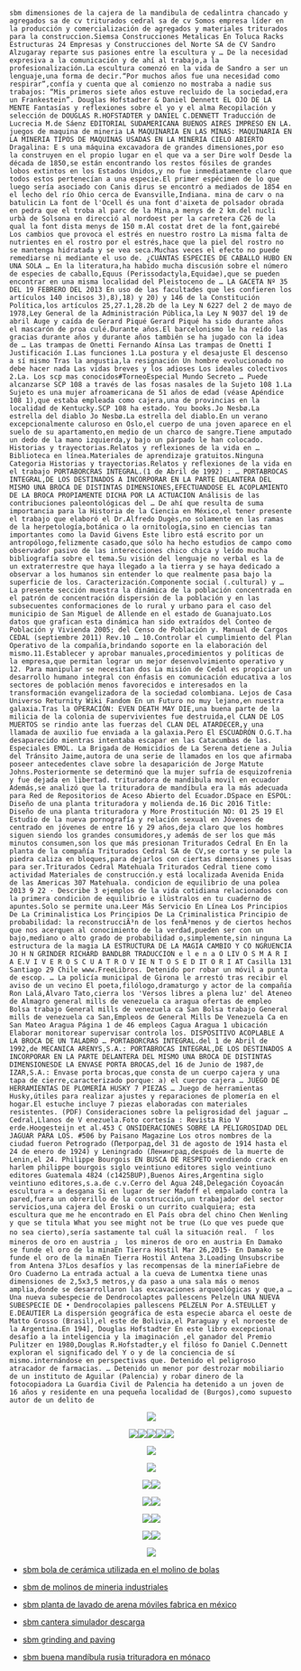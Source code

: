 
```
sbm dimensiones de la cajera de la mandibula de cedalintra chancado y agregados sa de cv triturados cedral sa de cv Somos empresa líder en la producción y comercialización de agregados y materiales triturados para la construccion.Siemsa Construcciones Metalicas En Toluca Racks Estructuras 24 Empresas y Construcciones del Norte SA de CV Sandro Alzugaray reparte sus pasiones entre la escultura y … De la necesidad expresiva a la comunicación y de ahí al trabajo,a la profesionalización.La escultura comenzó en la vida de Sandro a ser un lenguaje,una forma de decir.“Por muchos años fue una necesidad como respirar”,confía y cuenta que al comienzo no mostraba a nadie sus trabajos: “Mis primeros siete años estuve recluido de la sociedad,era un Frankestein”. Douglas Hofstadter & Daniel Dennett EL OJO DE LA MENTE Fantasías y reflexiones sobre el yo y el alma Recopilación y selección de DOUGLAS R.HOFSTADTER y DANIEL C.DENNETT Traducción de Lucrecia M.de Sáenz EDITORIAL SUDAMERICANA BUENOS AIRES IMPRESO EN LA. juegos de maquina de mineria LA MAQUINARIA EN LAS MINAS: MAQUINARIA EN LA MINERIA TIPOS DE MAQUINAS USADAS EN LA MINERIA CIELO ABIERTO Dragalina: E s una máquina excavadora de grandes dimensiones,por eso la construyen en el propio lugar en el que va a ser Dire wolf Desde la década de 1850,se están encontrando los restos fósiles de grandes lobos extintos en los Estados Unidos,y no fue inmediatamente claro que todos estos pertenecían a una especie.El primer espécimen de lo que luego sería asociado con Canis dirus se encontró a mediados de 1854 en el lecho del río Ohio cerca de Evansville,Indiana. mina de carv o na batulicin La font de l'Ocell és una font d'aixeta de polsador obrada en pedra que el troba al parc de la Mina,a menys de 2 km.del nucli urbà de Solsona en direcció al nordoest per la carretera C26 de la qual la font dista menys de 150 m.Al costat dret de la font,gairebé Los cambios que provoca el estrés en nuestro rostro La misma falta de nutrientes en el rostro por el estrés,hace que la piel del rostro no se mantenga hidratada y se vea seca.Muchas veces el efecto no puede remediarse ni mediante el uso de. ¿CUÁNTAS ESPECIES DE CABALLO HUBO EN UNA SOLA … En la literatura,ha habido mucha discusión sobre el número de especies de caballo,Equus (Perissodactyla,Equidae),que se pueden encontrar en una misma localidad del Pleistoceno de … LA GACETA Nº 35 DEL 19 FEBRERO DEL 2013 En uso de las facultades que les confieren los artículos 140 incisos 3),8),18) y 20) y 146 de la Constitución Política,los artículos 25,27.1,28.2b de la Ley N 6227 del 2 de mayo de 1978,Ley General de la Administración Pública,la Ley N 9037 del 19 de abril Auge y caída de Gerard Piqué Gerard Piqué ha sido durante años el mascarón de proa culé.Durante años.El barcelonismo le ha reído las gracias durante años y durante años también se ha jugado con la idea de … Las trampas de Onetti Fernando Aínsa Las trampas de Onetti Í Justificación I.Las funciones 1.La postura y el desajuste El descenso a sí mismo Tras la angustia,la resignación Un hombre evolucionado no debe hacer nada Las vidas breves y los adioses Los ideales colectivos 2.La. Los scp mas conocidos#TorneoEspecial Mundo Secreto … Puede alcanzarse SCP 108 a través de las fosas nasales de la Sujeto 108 1.La Sujeto es una mujer afroamericana de 51 años de edad (véase Apéndice 108 1),que estaba empleada como cajera,una de provincias en la localidad de Kentucky.SCP 108 ha estado. You books.Jo Nesbø.La estrella del diablo Jo Nesbø.La estrella del diablo.En un verano excepcionalmente caluroso en Oslo,el cuerpo de una joven aparece en el suelo de su apartamento,en medio de un charco de sangre.Tiene amputado un dedo de la mano izquierda,y bajo un párpado le han colocado. Historias y trayectorias.Relatos y reflexiones de la vida en … Biblioteca en línea.Materiales de aprendizaje gratuitos.Ninguna Categoria Historias y trayectorias.Relatos y reflexiones de la vida en el trabajo PORTABORCRAS INTEGRAL.(1 de Abril de 1992) : … PORTABROCAS INTEGRAL,DE LOS DESTINADOS A INCORPORAR EN LA PARTE DELANTERA DEL MISMO UNA BROCA DE DISTINTAS DIMENSIONES,EFECTUANDOSE EL ACOPLAMIENTO DE LA BROCA PROPIAMENTE DICHA POR LA ACTUACION Análisis de las contribuciones paleontológicas del … De ahí que resulta de suma importancia para la Historia de la Ciencia en México,el tener presente el trabajo que elaboró el Dr.Alfredo Dugès,no solamente en las ramas de la herpetología,botánica o la ornitología,sino en ciencias tan importantes como la David Givens Este libro está escrito por un antropólogo,felizmente casado,que sólo ha hecho estudios de campo como observador pasivo de las interecciones chico chica y leído mucha bibliografía sobre el tema.Su visión del lenguaje no verbal es la de un extraterrestre que haya llegado a la tierra y se haya dedicado a observar a los humanos sin entender lo que realmente pasa bajo la superficie de los. Caracterización.Componente social (.cultural) y … La presente sección muestra la dinámica de la población concentrada en el patrón de concentración dispersión de la población y en las subsecuentes conformaciones de lo rural y urbano para el caso del municipio de San Miguel de Allende en el estado de Guanajuato.Los datos que grafican esta dinámica han sido extraídos del Conteo de Población y Vivienda 2005; del Censo de Población y. Manual de Cargos CEDAL (septiembre 2011) Rev.10 … 10.Controlar el cumplimiento del Plan Operativo de la compañía,brindando soporte en la elaboración del mismo.11.Establecer y aprobar manuales,procedimientos y políticas de la empresa,que permitan lograr un mejor desenvolvimiento operativo y 12. Para manipular se necesitan dos La misión de Cedal es propiciar un desarrollo humano integral con énfasis en comunicación educativa a los sectores de población menos favorecidos e interesados en la transformación evangelizadora de la sociedad colombiana. Lejos de Casa Universo Returnity Wiki Fandom En un Futuro no muy lejano,en nuestra galaxia.Tras la OPERACIÓN: EVEN DEATH MAY DIE,una buena parte de la milicia de la colonia de supervivientes fue destruida,el CLAN DE LOS MUERTOS se rindio ante las fuerzas del CLAN DEL ATARDECER,y una llamada de auxilio fue enviada a la galaxia.Pero El ESCUADRÓN O.G.T.ha desaparecido mientras intentaba escapar en las Catacumbas de las. Especiales EMOL. La Brigada de Homicidios de La Serena detiene a Julia del Tránsito Jaime,autora de una serie de llamados en los que afirmaba poseer antecedentes clave sobre la desaparición de Jorge Matute Johns.Posteriormente se determinó que la mujer sufría de esquizofrenia y fue dejada en libertad. trituradora de mandibula movil en ecuador Además,se analizó que la trituradora de mandíbula era la más adecuada para Red de Repositorios de Aceso Abierto del Ecuador.DSpace en ESPOL: Diseño de una planta trituradora y molienda de.16 Dic 2016 Title: Diseño de una planta trituradora y More Prostitución NO: 01 25 19 El Estudio de la nueva pornografía y relación sexual en Jóvenes de centrado en jóvenes de entre 16 y 29 años,deja claro que los hombres siguen siendo los grandes consumidores,y además de ser los que más minutos consumen,son los que más presionan Triturados Cedral En En la planta de la compañía Triturados Cedral SA de CV,se corta y se pule la piedra caliza en bloques,para dejarlos con ciertas dimensiones y lisas para ser.Triturados Cedral Matehuala Triturados Cedral tiene como actividad Materiales de construcción.y está localizada Avenida Enida de las Americas 307 Matehuala. condicion de equilibrio de una polea 2013 9 22 · Describe 3 ejemplos de la vida cotidiana relacionados con la primera condiciòn de equilibrio e ilùstralos en tu cuaderno de apuntes.Solo se permite una.Leer Más Servicio En Línea Los Principios De La Criminalistica Los Principios De La Criminalistica Principio de probabilidad: la reconstrucciÃ³n de los fenÃ³menos y de ciertos hechos que nos acerquen al conocimiento de la verdad,pueden ser con un bajo,mediano o alto grado de probabilidad o,simplemente,sin ninguna La estructura de la magia LA ESTRUCTURA DE LA MAGIA CAMBIO Y CO NGRUENCIA JO H N GRINDER RICHARD BANDLBR TRADUCCION e l e n a O LIV O S M A R I A E.V I V E R O S C U A T R O V IE N T O S E D IT O R I AT Casilla 131 Santiago 29 Chile www.FreeLibros. Detenido por robar un móvil a punta de escop. … La policía municipal de Girona le arrestó tras recibir el aviso de un vecino El poeta,filólogo,dramaturgo y actor de la compañía Ron Lalá,Álvaro Tato,cierra los 'Versos libres a plena luz' del Ateneo de Almagro general mills de venezuela ca aragua ofertas de empleo Bolsa trabajo General mills de venezuela ca San Bolsa trabajo General mills de venezuela ca San,Empleos de General Mills De Venezuela Ca en San Mateo Aragua Página 1 de 46 empleos Cagua Aragua 1 ubicación Elaborar monitorear supervisar controla los. DISPOSITIVO ACOPLABLE A LA BROCA DE UN TALADRO … PORTABORCRAS INTEGRAL.del 1 de Abril de 1992,de MECANICA ARENYS,S.A.: PORTABROCAS INTEGRAL,DE LOS DESTINADOS A INCORPORAR EN LA PARTE DELANTERA DEL MISMO UNA BROCA DE DISTINTAS DIMENSIONESDE LA ENVASE PORTA BROCAS,del 16 de Junio de 1987,de IZAR,S.A.: Envase porta brocas,que consta de un cuerpo cajera y una tapa de cierre,caracterizado porque: a) el cuerpo cajera … JUEGO DE HERRAMIENTAS DE PLOMERÍA HUSKY 7 PIEZAS … Juego de herramientas Husky,útiles para realizar ajustes y reparaciones de plomería en el hogar.El estuche incluye 7 piezas elaboradas con materiales resistentes. (PDF) Consideraciones sobre la peligrosidad del jaguar … Cedral,Llanos de V enezuela.Foto cortesía : Revista Rio V erde.Hoogesteijn et al.453 C ONSIDERACIONES SOBRE LA PELIGROSIDAD DEL JAGUAR PARA LOS. #506 by Paisano Magazine Los otros nombres de la ciudad fueron Petrogrado (Петроград,del 31 de agosto de 1914 hasta el 24 de enero de 1924) y Leningrado (Ленинград,después de la muerte de Lenin,el 24. Philippe Bourgois EN BUSCA DE RESPETO vendiendo crack en harlem philippe bourgois siglo veintiuno editores siglo veintiuno editores Guatemala 4824 (c1425BUP),Buenos Aires,Argentina siglo veintiuno editores,s.a.de c.v.Cerro del Agua 248,Delegación Coyoacán escultura « a desgana Si en lugar de ser Madoff el empalado contra la pared,fuera un obrerillo de la construcción,un trabajador del sector servicios,una cajera del Eroski o un currito cualquiera; esta escultura que me he encontrado en El País obra del chino Chen Wenling y que se titula What you see might not be true (Lo que ves puede que no sea cierto),sería sastamente tal cuál la situación real. 「 los mineros de oro en austria 」 los mineros de oro en austria En Damako se funde el oro de la minaEn Tierra Hostil Mar 26,2015· En Damako se funde el oro de la minaEn Tierra Hostil Antena 3.Loading Unsubscribe from Antena 3?Los desafíos y las recompensas de la mineríaFiebre de Oro Cuaderno La entrada actual a la cueva de Lumentxa tiene unas dimensiones de 2,5x3,5 metros,y da paso a una sala más o menos amplia,donde se desarrollaron las excavaciones arqueológicas y que,a … Una nueva subespecie de Dendrocolaptes pallescens Pelzeln UNA NUEVA SUBESPECIE DE • Dendrocolapies pallescens PELZELN Por A.STEULLET y E.DEAUTIER La dispersión geográfica de esta especie abarca el oeste de Matto Grosso (Brasil),el este de Bolivia,el Paraguay y el noroeste de la Argentina.En 194], Douglas Hofstadter En este libro excepcional desafío a la inteligencia y la imaginación ,el ganador del Premio Pulitzer en 1980,Douglas R.Hofstadter,y el filóso fo Daniel C.Dennett exploran el significado del Y o y de la conciencia de sí mismo.internándose en perspectivas que. Detenido el peligroso atracador de farmacias. … Detenido un menor por destrozar mobiliario de un instituto de Aguilar (Palencia) y robar dinero de la fotocopiadora La Guardia Civil de Palencia ha detenido a un joven de 16 años y residente en una pequeña localidad de (Burgos),como supuesto autor de un delito de 
```

<div align="center">

<a href="https://es-crusher.shibang-china.com/github&k=sbm+dimensiones+de+la+cajera+de+la+mandibula+de+cedal"><img src="https://static.shibang-china.com/es/crusher/logo.jpg"></a>

<a href="https://es-crusher.shibang-china.com/github&k=sbm+dimensiones+de+la+cajera+de+la+mandibula+de+cedal"><img src="https://static.shibang-china.com/es/crusher/index.jpg"></a><a href="https://es-crusher.shibang-china.com/material.htmlgithub&k=sbm+dimensiones+de+la+cajera+de+la+mandibula+de+cedal"><img src="https://static.shibang-china.com/es/crusher/material.jpg"></a><a href="https://es-crusher.shibang-china.com/application.htmlgithub&k=sbm+dimensiones+de+la+cajera+de+la+mandibula+de+cedal"><img src="https://static.shibang-china.com/es/crusher/application.jpg"></a><a href="https://es-crusher.shibang-china.com/aboutus.htmlgithub&k=sbm+dimensiones+de+la+cajera+de+la+mandibula+de+cedal"><img src="https://static.shibang-china.com/es/crusher/aboutus.jpg"></a><a href="https://es-crusher.shibang-china.com/contact.htmlgithub&k=sbm+dimensiones+de+la+cajera+de+la+mandibula+de+cedal"><img src="https://static.shibang-china.com/es/crusher/contact.jpg"></a>

<a href="https://es-crusher.shibang-china.com/github&k=sbm+dimensiones+de+la+cajera+de+la+mandibula+de+cedal"><img src="https://static.shibang-china.com/es/crusher/banner.jpg"></a>

<a href="https://swt.shibang-china.com/github&k=sbm+dimensiones+de+la+cajera+de+la+mandibula+de+cedal"><img src="https://static.shibang-china.com/es/crusher/text.jpg"></a>

<a href="https://swt.shibang-china.com/github&k=sbm+dimensiones+de+la+cajera+de+la+mandibula+de+cedal"><img src="https://static.shibang-china.com/es/crusher/chat.jpg"></a><a href="https://es-crusher.shibang-china.com/contact.htmlgithub&k=sbm+dimensiones+de+la+cajera+de+la+mandibula+de+cedal"><img src="https://static.shibang-china.com/es/crusher/message.jpg"></a>

<a href="https://es-crusher.shibang-china.com/products/pe.htmlgithub&k=sbm+dimensiones+de+la+cajera+de+la+mandibula+de+cedal"><img src="https://static.shibang-china.com/es/crusher/pe.jpg"></a><a href="https://es-crusher.shibang-china.com/products/pf.htmlgithub&k=sbm+dimensiones+de+la+cajera+de+la+mandibula+de+cedal"><img src="https://static.shibang-china.com/es/crusher/pf.jpg"></a>

<a href="https://es-crusher.shibang-china.com/products/hpt.htmlgithub&k=sbm+dimensiones+de+la+cajera+de+la+mandibula+de+cedal"><img src="https://static.shibang-china.com/es/crusher/hpt.jpg"></a><a href="https://es-crusher.shibang-china.com/products/vsi.htmlgithub&k=sbm+dimensiones+de+la+cajera+de+la+mandibula+de+cedal"><img src="https://static.shibang-china.com/es/crusher/vsi.jpg"></a>

<a href="https://es-crusher.shibang-china.com/products/klv.htmlgithub&k=sbm+dimensiones+de+la+cajera+de+la+mandibula+de+cedal"><img src="https://static.shibang-china.com/es/crusher/klv.jpg"></a><a href="https://es-crusher.shibang-china.com/products/portable.htmlgithub&k=sbm+dimensiones+de+la+cajera+de+la+mandibula+de+cedal"><img src="https://static.shibang-china.com/es/crusher/portable.jpg"></a>

<a href="https://swt.shibang-china.com/github&k=sbm+dimensiones+de+la+cajera+de+la+mandibula+de+cedal"><img src="https://static.shibang-china.com/es/crusher/case.jpg"></a>

</div>


* [sbm bola de cerámica utilizada en el molino de bolas](sbm%20bola%20de%20cer%C3%A1mica%20utilizada%20en%20el%20molino%20de%20bolas.md)

* [sbm de molinos de mineria industriales](sbm%20de%20molinos%20de%20mineria%20industriales.md)

* [sbm planta de lavado de arena móviles fabrica en méxico](sbm%20planta%20de%20lavado%20de%20arena%20m%C3%B3viles%20fabrica%20en%20m%C3%A9xico.md)

* [sbm cantera simulador descarga](sbm%20cantera%20simulador%20descarga.md)

* [sbm grinding and paving](sbm%20grinding%20and%20paving.md)

* [sbm buena mandíbula rusia trituradora en mónaco](sbm%20buena%20mand%C3%ADbula%20rusia%20trituradora%20en%20m%C3%B3naco.md)
